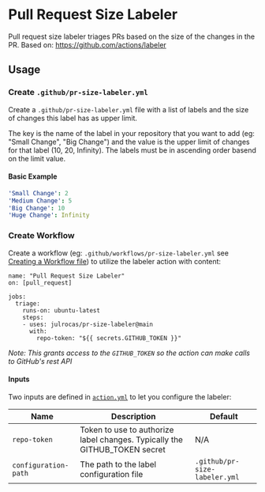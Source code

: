 # Pull Request Size Labeler

Pull request size labeler triages PRs based on the size of the changes in the PR. Based on: https://github.com/actions/labeler

## Usage

### Create `.github/pr-size-labeler.yml`

Create a `.github/pr-size-labeler.yml` file with a list of labels and the size of changes this label has as upper limit.

The key is the name of the label in your repository that you want to add (eg: "Small Change", "Big Change") and the value is the upper limit of changes for that label (10, 20, Infinity). The labels must be in ascending order basend on the limit value.

#### Basic Example

```yml
'Small Change': 2
'Medium Change': 5
'Big Change': 10
'Huge Change': Infinity
```

### Create Workflow

Create a workflow (eg: `.github/workflows/pr-size-labeler.yml` see [Creating a Workflow file](https://help.github.com/en/articles/configuring-a-workflow#creating-a-workflow-file)) to utilize the labeler action with content:

```
name: "Pull Request Size Labeler"
on: [pull_request]

jobs:
  triage:
    runs-on: ubuntu-latest
    steps:
    - uses: julrocas/pr-size-labeler@main
      with:
        repo-token: "${{ secrets.GITHUB_TOKEN }}"
```

_Note: This grants access to the `GITHUB_TOKEN` so the action can make calls to GitHub's rest API_

#### Inputs

Two inputs are defined in [`action.yml`](action.yml) to let you configure the labeler:

| Name | Description | Default |
| - | - | - |
| `repo-token` | Token to use to authorize label changes. Typically the GITHUB_TOKEN secret | N/A |
| `configuration-path` | The path to the label configuration file | `.github/pr-size-labeler.yml` |
